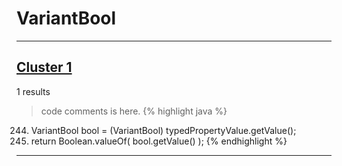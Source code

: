 # VariantBool

***

## [Cluster 1](./1)
1 results
> code comments is here.
{% highlight java %}
244. VariantBool bool = (VariantBool) typedPropertyValue.getValue();
245. return Boolean.valueOf( bool.getValue() );
{% endhighlight %}

***

